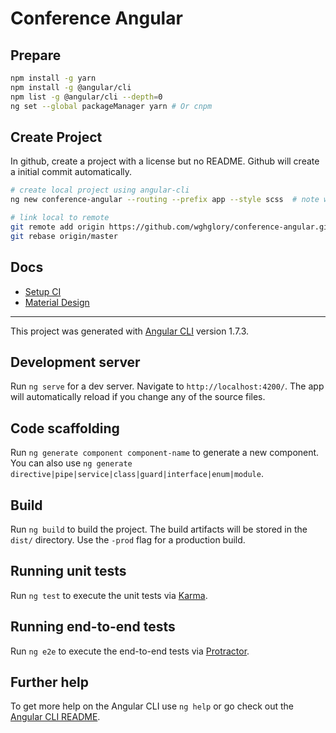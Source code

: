 # Conference Angular

## Prepare

```bash
npm install -g yarn
npm install -g @angular/cli
npm list -g @angular/cli --depth=0
ng set --global packageManager yarn # Or cnpm
```

## Create Project

In github, create a project with a license but no README. Github will create a initial commit automatically.

```bash
# create local project using angular-cli
ng new conference-angular --routing --prefix app --style scss  # note we already specify to use yarn

# link local to remote
git remote add origin https://github.com/wghglory/conference-angular.git
git rebase origin/master
```

## Docs

* [Setup CI](docs/CI.md)
* [Material Design](docs/Material.md)

---

This project was generated with [Angular CLI](https://github.com/angular/angular-cli) version 1.7.3.

## Development server

Run `ng serve` for a dev server. Navigate to `http://localhost:4200/`. The app will automatically reload if you change any of the source files.

## Code scaffolding

Run `ng generate component component-name` to generate a new component. You can also use `ng generate directive|pipe|service|class|guard|interface|enum|module`.

## Build

Run `ng build` to build the project. The build artifacts will be stored in the `dist/` directory. Use the `-prod` flag for a production build.

## Running unit tests

Run `ng test` to execute the unit tests via [Karma](https://karma-runner.github.io).

## Running end-to-end tests

Run `ng e2e` to execute the end-to-end tests via [Protractor](http://www.protractortest.org/).

## Further help

To get more help on the Angular CLI use `ng help` or go check out the [Angular CLI README](https://github.com/angular/angular-cli/blob/master/README.md).
